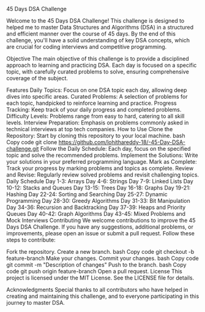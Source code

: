 45 Days DSA Challenge


Welcome to the 45 Days DSA Challenge! This challenge is designed to helped me to master Data Structures and Algorithms (DSA) in a structured and efficient manner over the course of 45 days. By the end of this challenge, you'll have a solid understanding of key DSA concepts, which are crucial for coding interviews and competitive programming.

Objective
The main objective of this challenge is to provide a disciplined approach to learning and practicing DSA. Each day is focused on a specific topic, with carefully curated problems to solve, ensuring comprehensive coverage of the subject.

Features
Daily Topics: Focus on one DSA topic each day, allowing deep dives into specific areas.
Curated Problems: A selection of problems for each topic, handpicked to reinforce learning and practice.
Progress Tracking: Keep track of your daily progress and completed problems.
Difficulty Levels: Problems range from easy to hard, catering to all skill levels.
Interview Preparation: Emphasis on problems commonly asked in technical interviews at top tech companies.
How to Use
Clone the Repository: Start by cloning this repository to your local machine.
bash
Copy code
git clone https://github.com/lohithareddy-18/-45-Day-DSA-challenge.git
Follow the Daily Schedule: Each day, focus on the specified topic and solve the recommended problems.
Implement the Solutions: Write your solutions in your preferred programming language.
Mark as Complete: Track your progress by marking problems and topics as complete.
Review and Revise: Regularly review solved problems and revisit challenging topics.
Daily Schedule
Day 1-3: Arrays
Day 4-6: Strings
Day 7-9: Linked Lists
Day 10-12: Stacks and Queues
Day 13-15: Trees
Day 16-18: Graphs
Day 19-21: Hashing
Day 22-24: Sorting and Searching
Day 25-27: Dynamic Programming
Day 28-30: Greedy Algorithms
Day 31-33: Bit Manipulation
Day 34-36: Recursion and Backtracking
Day 37-39: Heaps and Priority Queues
Day 40-42: Graph Algorithms
Day 43-45: Mixed Problems and Mock Interviews
Contributing
We welcome contributions to improve the 45 Days DSA Challenge. If you have any suggestions, additional problems, or improvements, please open an issue or submit a pull request. Follow these steps to contribute:

Fork the repository.
Create a new branch.
bash
Copy code
git checkout -b feature-branch
Make your changes.
Commit your changes.
bash
Copy code
git commit -m "Description of changes"
Push to the branch.
bash
Copy code
git push origin feature-branch
Open a pull request.
License
This project is licensed under the MIT License. See the LICENSE file for details.

Acknowledgments
Special thanks to all contributors who have helped in creating and maintaining this challenge, and to everyone participating in this journey to master DSA.
